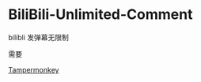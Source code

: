 # BiliBili-Unlimited-Comment
bilibli 发弹幕无限制

需要

[Tampermonkey](https://chrome.google.com/webstore/detail/tampermonkey/dhdgffkkebhmkfjojejmpbldmpobfkfo?hl=en)
